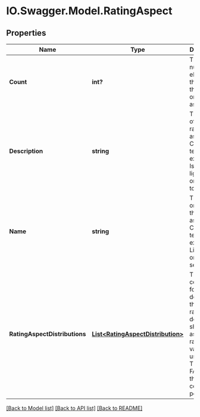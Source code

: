 # IO.Swagger.Model.RatingAspect
## Properties

Name | Type | Description | Notes
------------ | ------------- | ------------- | -------------
**Count** | **int?** | The number of eBay users that rated the product on this aspect. | [optional] 
**Description** | **string** | The name of the rating aspect. Camping tent examples: Is it lightweight? or Is it easy to set up? | [optional] 
**Name** | **string** | The answer or value of the rating aspect. Camping tent examples: Lightweight or Easy to set up | [optional] 
**RatingAspectDistributions** | [**List&lt;RatingAspectDistribution&gt;**](RatingAspectDistribution.md) | The container for the details of the aspect rating. The details show the aspect rating value, usually TRUE or FALSE and the user count and percentage. | [optional] 

[[Back to Model list]](../README.md#documentation-for-models) [[Back to API list]](../README.md#documentation-for-api-endpoints) [[Back to README]](../README.md)

